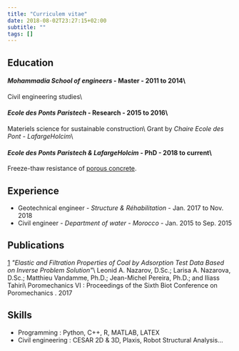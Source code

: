 ```yaml
---
title: "Curriculem vitae"
date: 2018-08-02T23:27:15+02:00
subtitle: ""
tags: []
---
```



## Education

#### *Mohammadia School of engineers*           - Master   - 2011 to 2014\
  Civil engineering studies\
#### *Ecole des Ponts Paristech*                - Research - 2015 to 2016\
  Materiels science for sustainable construction\\
  Grant by *Chaire Ecole des Pont - LafargeHolcim*\
#### *Ecole des Ponts Paristech & LafargeHolcim* - PhD - 2018 to current\\
  Freeze-thaw resistance of [porous concrete](https://en.wikipedia.org/wiki/Pervious_concrete).

## Experience

- Geotechnical engineer - *Structure & Réhabilitation* - Jan. 2017 to Nov. 2018
- Civil engineer - *Department of water - Morocco* - Jan. 2015 to Sep. 2015

## Publications

[1](https://ascelibrary.org/doi/abs/10.1061/9780784480779.034?src=recsys) *"Elastic and Filtration Properties of Coal by Adsorption Test Data Based on Inverse Problem Solution"*\\
Leonid A. Nazarov, D.Sc.; Larisa A. Nazarova, D.Sc.; Matthieu Vandamme, Ph.D.; Jean-Michel Pereira, Ph.D.; and Iliass Tahiri\\
Poromechanics VI : Proceedings of the Sixth Biot Conference on Poromechanics . 2017


## Skills

- Programming : Python, C++, R, MATLAB, LATEX
- Civil engineering : CESAR 2D & 3D, Plaxis, Robot Structural Analysis...

